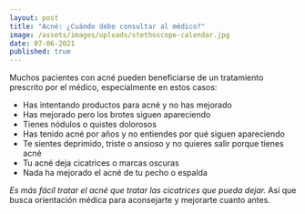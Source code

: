 ```yaml
---
layout: post
title: "Acné: ¿Cuándo debo consultar al médico?"
image: /assets/images/uploads/stethoscope-calendar.jpg
date: 07-06-2021
published: true
---
```

Muchos pacientes con acné pueden beneficiarse de un tratamiento prescrito por el médico, especialmente en estos casos:

* Has intentando productos para acné y no has mejorado
* Has mejorado pero los brotes siguen apareciendo
* Tienes nódulos o quistes dolorosos
* Has tenido acné por años y no entiendes por qué siguen apareciendo
* Te sientes deprimido, triste o ansioso y no quieres salir porque tienes acné
* Tu acné deja cicatrices o marcas oscuras
* Nada ha mejorado el acné de tu pecho o espalda

_Es más fácil tratar el acné que tratar las cicatrices que pueda dejar._ Así que busca orientación médica para aconsejarte y mejorarte cuanto antes.